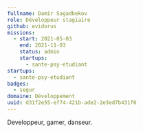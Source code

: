 ```yaml
---
fullname: Damir Sagadbekov
role: Développeur stagiaire
github: evidorus
missions:
  - start: 2021-05-03
    end: 2021-11-03
    status: admin
    startups:
      - sante-psy-etudiant
startups:
  - sante-psy-etudiant
badges:
  - segur
domaine: Développement
uuid: d31f2e55-ef74-421b-ade2-2e3ed7b431f6
---
```

Developpeur, gamer, danseur.